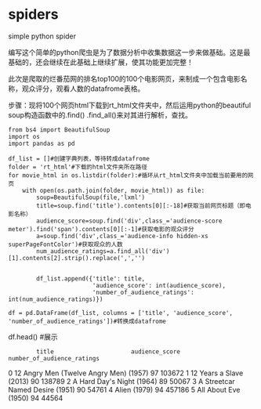 # spiders
simple python spider

编写这个简单的python爬虫是为了数据分析中收集数据这一步来做基础。这是最基础的，还会继续在此基础上继续扩展，使其功能更加完整！

此次是爬取的烂番茄网的排名top100的100个电影网页，来制成一个包含电影名称，观众评分，观看人数的datafrome表格。

步骤：现将100个网页html下载到rt_html文件夹中，然后运用python的beautiful soup构造函数中的.find() .find_all()来对其进行解析，查找。

```
from bs4 import BeautifulSoup
import os
import pandas as pd
```
```
df_list = []#创建字典列表，等待转成datafrome
folder = 'rt_html'#下载的html文件夹所在路径
for movie_html in os.listdir(folder):#循环从rt_html文件夹中加载当前要用的网页
    with open(os.path.join(folder, movie_html)) as file:
        soup=BeautifulSoup(file,'lxml')
        title=soup.find('title').contents[0][:-18]#获取当前网页标题（即电影名称）
        audience_score=soup.find('div',class_='audience-score meter').find('span').contents[0][:-1]#获取电影的观众评分
        a=soup.find('div',class_='audience-info hidden-xs superPageFontColor')#获取观众的人数
        num_audience_ratings=a.find_all('div')[1].contents[2].strip().replace(',','')
       
        
        df_list.append({'title': title,
                        'audience_score': int(audience_score),
                        'number_of_audience_ratings': int(num_audience_ratings)})

df = pd.DataFrame(df_list, columns = ['title', 'audience_score', 'number_of_audience_ratings'])#转换成datafrome
```
df.head()
#展示


            title        	           audience_score	   number_of_audience_ratings
0	12 Angry Men (Twelve Angry Men) (1957)	  97	          103672
1	12 Years a Slave (2013)                 	90	          138789
2	A Hard Day's Night (1964)               	89	          50067
3	A Streetcar Named Desire (1951)	          90            54761
4	Alien (1979)	                            94	          457186
5	All About Eve (1950)	                    94	          44564
